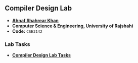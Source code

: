 ## Compiler Design Lab
- **[Ahnaf Shahrear Khan](https://github.com/ahnafshahrear)**
- **Computer Science & Engineering, University of Rajshahi**
- **Code:** `CSE3142`

### Lab Tasks
- **[Compiler Design Lab Tasks](https://github.com/ahnafshahrear/Compiler-Design-Lab/blob/main/compiler-design-experiments.txt)**
